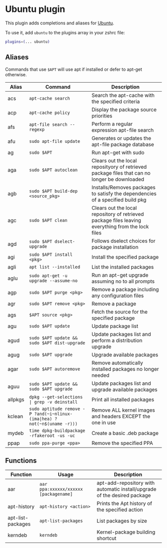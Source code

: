 # Ubuntu plugin

This plugin adds completions and aliases for [Ubuntu](https://www.ubuntu.com/).

To use it, add `ubuntu` to the plugins array in your zshrc file: 

```zsh
plugins=(... ubuntu)
```

## Aliases

Commands that use `$APT` will use apt if installed or defer to apt-get otherwise. 

| Alias   | Command                                                                | Description                                                                                       |
|---------|------------------------------------------------------------------------|---------------------------------------------------------------------------------------------------|
| acs     | `apt-cache search`                                                     | Search the apt-cache with the specified criteria                                                  |
| acp     | `apt-cache policy`                                                     | Display the package source priorities                                                             | 
| afs     | `apt-file search --regexp`                                             | Perform a regular expression apt-file search                                                      |
| afu     | `sudo apt-file update`                                                 | Generates or updates the apt-file package database                                                | 
| ag      | `sudo $APT`                                                            | Run apt-get with sudo                                                                             | 
| aga     | `sudo $APT autoclean`                                                  | Clears out the local reposityory of retrieved package files that can no longer be downloaded      | 
| agb     | `sudo $APT build-dep <source_pkg>`                                     | Installs/Removes packages to satisfy the dependencies of a specified build pkg                    | 
| agc     | `sudo $APT clean`                                                      | Clears out the local repository of retrieved package files leaving everything from the lock files | 
| agd     | `sudo $APT dselect-upgrade`                                            | Follows dselect choices for package installation                                                  | 
| agi     | `sudo $APT install <pkg>`                                              | Install the specified package                                                                     | 
| agli    | `apt list --installed`                                                 | List the installed packages                                                                       | 
| aglu    | `sudo apt-get -u upgrade --assume-no`                                  | Run an apt-get upgrade assuming no to all prompts                                                 | 
| agp     | `sudo $APT purge <pkg>`                                                | Remove a package including any configuration files                                                | 
| agr     | `sudo $APT remove <pkg>`                                               | Remove a package                                                                                  | 
| ags     | `$APT source <pkg>`                                                    | Fetch the source for the specified package                                                        | 
| agu     | `sudo $APT update`                                                     | Update package list                                                                               | 
| agud    | `sudo $APT update && sudo $APT dist-upgrade`                           | Update packages list and perform a distribution upgrade                                           | 
| agug    | `sudo $APT upgrade`                                                    | Upgrade available packages                                                                        | 
| agar    | `sudo $APT autoremove`                                                 | Remove automatically installed packages no longer needed                                          | 
| aguu    | `sudo $APT update && sudo $APT upgrade`                                | Update packages list and upgrade available packages                                               | 
| allpkgs | `dpkg --get-selections \| grep -v deinstall`                           | Print all installed packages                                                                      | 
| kclean  | `sudo aptitude remove -P ?and(~i~nlinux-(ima\|hea) ?not(~n$(uname -r)))`  |Remove ALL kernel images and headers EXCEPT the one in use                                         |
| mydeb   | `time dpkg-buildpackage -rfakeroot -us -uc`                            | Create a basic .deb package                                                                       |
| ppap    | `sudo ppa-purge <ppa>`                                                 | Remove the specified PPA                                                                          | 


## Functions

| Function          | Usage                                 |Description                                                               |
|-------------------|---------------------------------------|--------------------------------------------------------------------------|
| aar               | `aar ppa:xxxxxx/xxxxxx [packagename]` | apt-add-repository with automatic install/upgrade of the desired package |
| apt-history       | `apt-history <action>`                | Prints the Apt history of the specified action                           |
| apt-list-packages | `apt-list-packages`                   | List packages by size                                                    |
| kerndeb           | `kerndeb`                             | Kernel-package building shortcut                                         | 


